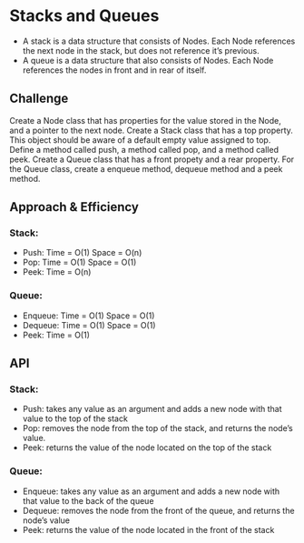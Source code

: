 # Stacks and Queues
- A stack is a data structure that consists of Nodes. Each Node references the next node in the stack, but does not reference it’s previous.
- A queue is a data structure that also consists of Nodes. Each Node references the nodes in front and in rear of itself.

## Challenge
Create a Node class that has properties for the value stored in the Node, and a pointer to the next node. Create a Stack class that has a top property. This object should be aware of a default empty value assigned to top. Define a method called push, a method called pop, and a method called peek. Create a Queue class that has a front propety and a rear property. For the Queue class, create a enqueue method, dequeue method and a peek method.

## Approach & Efficiency
### Stack:
- Push:	Time = O(1)
		Space = O(n)
- Pop:	Time = O(1)
		Space = O(1)
- Peek:	Time = O(n)

### Queue:
- Enqueue:	Time = O(1)
			Space = O(1)
- Dequeue:	Time = O(1)
			Space = O(1)
- Peek:		Time = O(1)


## API
### Stack:
- Push: takes any value as an argument and adds a new node with that value to the top of the stack
- Pop:  removes the node from the top of the stack, and returns the node’s value.
- Peek: returns the value of the node located on the top of the stack

### Queue:
- Enqueue:	takes any value as an argument and adds a new node with that value to the back of the queue
- Dequeue:	removes the node from the front of the queue, and returns the node’s value
- Peek:		returns the value of the node located in the front of the stack
